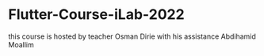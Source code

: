 # Flutter-Course-iLab-2022
this course is hosted by teacher Osman Dirie with his assistance Abdihamid Moallim 
